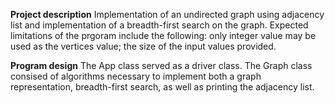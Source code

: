 **Project description**
Implementation of an undirected graph using adjacency list and implementation of a breadth-first search on the graph. 
Expected limitations of the prgoram include the following: only integer value may be used as the vertices value; the size of the input values provided.

**Program design**
The App class served as a driver class. The Graph class consised of algorithms necessary to implement both a graph representation, 
breadth-first search, as well as printing the adjacency list. 

